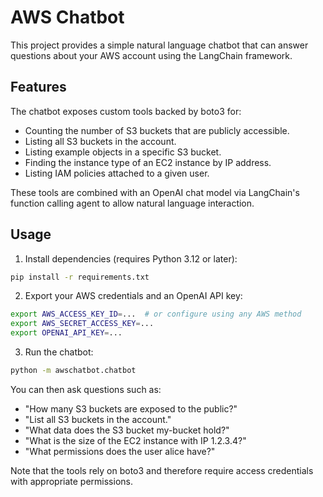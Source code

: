 # AWS Chatbot

This project provides a simple natural language chatbot that can answer questions about your AWS account using the LangChain framework.

## Features

The chatbot exposes custom tools backed by boto3 for:

- Counting the number of S3 buckets that are publicly accessible.
- Listing all S3 buckets in the account.
- Listing example objects in a specific S3 bucket.
- Finding the instance type of an EC2 instance by IP address.
- Listing IAM policies attached to a given user.

These tools are combined with an OpenAI chat model via LangChain's function calling agent to allow natural language interaction.

## Usage

1. Install dependencies (requires Python 3.12 or later):

```bash
pip install -r requirements.txt
```

2. Export your AWS credentials and an OpenAI API key:

```bash
export AWS_ACCESS_KEY_ID=...  # or configure using any AWS method
export AWS_SECRET_ACCESS_KEY=...
export OPENAI_API_KEY=...
```

3. Run the chatbot:

```bash
python -m awschatbot.chatbot
```

You can then ask questions such as:

- "How many S3 buckets are exposed to the public?"
- "List all S3 buckets in the account."
- "What data does the S3 bucket my-bucket hold?"
- "What is the size of the EC2 instance with IP 1.2.3.4?"
- "What permissions does the user alice have?"

Note that the tools rely on boto3 and therefore require access credentials with appropriate permissions.
